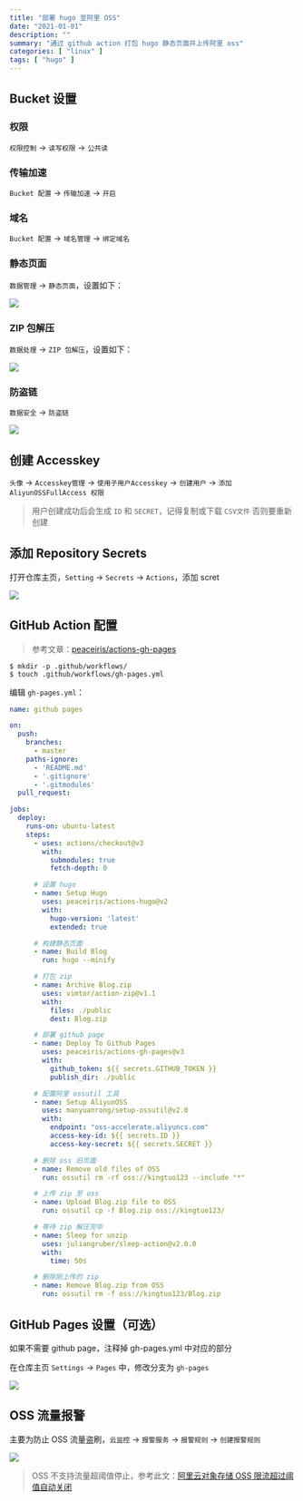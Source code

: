```yaml
---
title: "部署 hugo 至阿里 OSS"
date: "2021-01-01"
description: ""
summary: "通过 github action 打包 hugo 静态页面并上传阿里 oss"
categories: [ "linux" ]
tags: [ "hugo" ]
---
```



## Bucket 设置

### 权限

`权限控制` -> `读写权限` -> `公共读` 

### 传输加速

`Bucket 配置` -> `传输加速` -> `开启`

### 域名

`Bucket 配置` -> `域名管理` -> `绑定域名`

### 静态页面

`数据管理` -> `静态页面`，设置如下：

<div align="left">
    <img src="6.png" style="max-height:240px"></img>
</div>

### ZIP 包解压

`数据处理` -> `ZIP 包解压`，设置如下：

<div align="left">
    <img src="7.png" style="max-height:450px"></img>
</div>

### 防盗链

`数据安全` -> `防盗链`

<div align="left">
    <img src="8.png" style="max-height:170px"></img>
</div>

## 创建 Accesskey

`头像` -> `Accesskey管理` -> `使用子用户Accesskey` -> `创建用户` -> `添加 AliyunOSSFullAccess 权限`

> 用户创建成功后会生成 `ID` 和 `SECRET`，记得复制或下载 `CSV文件` 否则要重新创建


## 添加 Repository Secrets 

打开仓库主页，`Setting` -> `Secrets` -> `Actions`，添加 scret

<div align="left">
    <img src="5.png" style="max-height:130px"></img>
</div>

## GitHub Action 配置

> 参考文章：[peaceiris/actions-gh-pages](https://github.com/peaceiris/actions-gh-pages#getting-started)

```bash-session
$ mkdir -p .github/workflows/
$ touch .github/workflows/gh-pages.yml
```

编辑 `gh-pages.yml`：

```yml
name: github pages

on:
  push:
    branches:
      - master
    paths-ignore:
      - 'README.md'
      - '.gitignore'
      - '.gitmodules'
  pull_request:

jobs:
  deploy:
    runs-on: ubuntu-latest
    steps:
      - uses: actions/checkout@v3
        with:
          submodules: true
          fetch-depth: 0

      # 设置 hugo
      - name: Setup Hugo
        uses: peaceiris/actions-hugo@v2
        with:
          hugo-version: 'latest'
          extended: true

      # 构建静态页面
      - name: Build Blog
        run: hugo --minify

      # 打包 zip
      - name: Archive Blog.zip
        uses: vimtor/action-zip@v1.1
        with:
          files: ./public
          dest: Blog.zip

      # 部署 github page
      - name: Deploy To Github Pages
        uses: peaceiris/actions-gh-pages@v3
        with:
          github_token: ${{ secrets.GITHUB_TOKEN }}
          publish_dir: ./public

      # 配置阿里 ossutil 工具
      - name: Setup AliyunOSS
        uses: manyuanrong/setup-ossutil@v2.0
        with:
          endpoint: "oss-accelerate.aliyuncs.com"
          access-key-id: ${{ secrets.ID }}
          access-key-secret: ${{ secrets.SECRET }}

      # 删除 oss 旧页面
      - name: Remove old files of OSS
        run: ossutil rm -rf oss://kingtuo123 --include "*"

      # 上传 zip 至 oss
      - name: Upload Blog.zip file to OSS
        run: ossutil cp -f Blog.zip oss://kingtuo123/

      # 等待 zip 解压完毕
      - name: Sleep for unzip
        uses: juliangruber/sleep-action@v2.0.0
        with:
          time: 50s

      # 删除刚上传的 zip
      - name: Remove Blog.zip from OSS
        run: ossutil rm -f oss://kingtuo123/Blog.zip
```

## GitHub Pages 设置（可选）

如果不需要 github page，注释掉 gh-pages.yml 中对应的部分

在仓库主页 `Settings` -> `Pages` 中，修改分支为 `gh-pages`

<div align="left">
    <img src="2.png" style="max-height:80px"></img>
</div>


## OSS 流量报警

主要为防止 OSS 流量盗刷，`云监控` -> `报警服务` -> `报警规则` -> `创建报警规则`

<div align="left">
    <img src="9.png" style="max-height:320px"></img>
</div>

> OSS 不支持流量超阈值停止，参考此文：[阿里云对象存储 OSS 限流超过阈值自动关闭](https://xiangchengkang.github.io/2023/03/26/a-li-yun-dui-xiang-cun-chu-oss-xian-liu-chao-guo-yu-zhi-zi-dong-guan-bi-fang-po-chan-bao-ping-an/)
